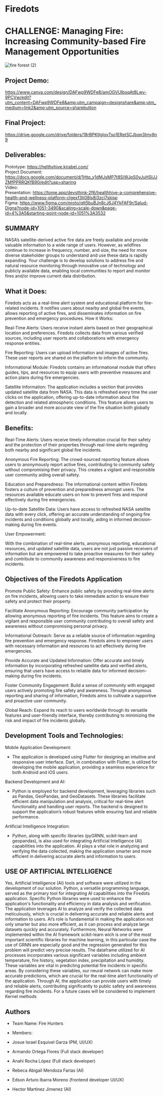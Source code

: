 # Firedots
# CHALLENGE: Managing Fire: Increasing Community-based Fire Management Opportunities
![fire forest (2)](https://github.com/Hectmtz/fireDots/assets/44554474/5ac2607b-3517-472a-bf19-5483bfd6634d)

## Project Demo: 
https://www.canva.com/design/DAFwp9WDFe8/amOGVUIbsqAt8Lwv-9PCVw/edit?utm_content=DAFwp9WDFe8&amp;utm_campaign=designshare&amp;utm_medium=link2&amp;utm_source=sharebutton

## Final Project:
https://drive.google.com/drive/folders/18rBPKtIgIovTso1ERetSCJbqn3lmy8n9

## Deliverables:
Prototype: https://helthyhive.kirabel.com/
<br>
Project Document: https://docs.google.com/document/d/1Htq_y1dMJsMP7t8SiWJpS0vJuHSIJJZMfPPRRQKfB90/edit?usp=sharing 
<br>
Video:
<br>
Presentation: https://tome.app/devsthink-2f6/healthhive-a-comprehensive-health-and-wellness-platform-clgexf3ti08ls8j3zci7skjsp
<br>
Figma: https://www.figma.com/proto/qtt5buBJn8cJ6J4YkFAF9r/Salud-Digna?node-id=1051-3490&scaling=scale-down&page-id=4%3A5&starting-point-node-id=1051%3A3532
<br>

## SUMMARY
NASA’s satellite-derived active fire data are freely available and provide valuable information to a wide range of users. However, as wildfires continue to increase in frequency, number, and size, the need for more diverse stakeholder groups to understand and use these data is rapidly expanding. Your challenge is to develop solutions to address fire and natural resource monitoring through innovative use of technology and publicly available data, enabling local communities to report and monitor fires and/or improve current data distribution.

## What it Does:

Firedots acts as a real-time alert system and educational platform for fire-related incidents. It notifies users about nearby and global fire events, allows reporting of active fires, and disseminates information on fire prevention and emergency procedures.
How it Works:

Real-Time Alerts:
Users receive instant alerts based on their geographical location and preferences. Firedots collects data from various verified sources, including user reports and collaborations with emergency response entities.

Fire Reporting:
Users can upload information and images of active fires. These user reports are shared on the platform to inform the community.

Informational Module:
Firedots contains an informational module that offers guides, tips, and resources to equip users with preventive measures and action plans during fire emergencies.

Satellite Information:
The application includes a section that provides updated satellite data from NASA. This data is refreshed every time the user clicks on the application, offering up-to-date information about fire detection and related atmospheric conditions. This feature allows users to gain a broader and more accurate view of the fire situation both globally and locally.

## Benefits:

Real-Time Alerts:
Users receive timely information crucial for their safety and the protection of their properties through real-time alerts regarding both nearby and significant global fire incidents.

Anonymous Fire Reporting:
The crowd-sourced reporting feature allows users to anonymously report active fires, contributing to community safety without compromising their privacy. This creates a vigilant and responsible user community aiding overall safety.

Education and Preparedness:
The informational content within Firedots fosters a culture of prevention and preparedness amongst users. The resources available educate users on how to prevent fires and respond effectively during fire emergencies.

Up-to-date Satellite Data:
Users have access to refreshed NASA satellite data with every click, offering an accurate understanding of ongoing fire incidents and conditions globally and locally, aiding in informed decision-making during fire events.

User Empowerment:

With the combination of real-time alerts, anonymous reporting, educational resources, and updated satellite data, users are not just passive receivers of information but are empowered to take proactive measures for their safety and contribute to community awareness and responsiveness to fire incidents.

## Objectives of the Firedots Application

Promote Public Safety:
Enhance public safety by providing real-time alerts on fire incidents, allowing users to take immediate action to ensure their safety and protect their property.

Facilitate Anonymous Reporting:
Encourage community participation by allowing anonymous reporting of fire incidents. This feature aims to create a vigilant and responsible user community contributing to overall safety and awareness without compromising personal privacy.

Informational Outreach:
Serve as a reliable source of information regarding fire prevention and emergency response. Firedots aims to empower users with necessary information and resources to act effectively during fire emergencies.

Provide Accurate and Updated Information:
Offer accurate and timely information by incorporating refreshed satellite data and verified alerts, ensuring that users have access to reliable data for informed decision-making during fire incidents.

Foster Community Engagement:
Build a sense of community with engaged users actively promoting fire safety and awareness. Through anonymous reporting and sharing of information, Firedots aims to cultivate a supportive and proactive user community.

Global Reach:
Expand its reach to users worldwide through its versatile features and user-friendly interface, thereby contributing to minimizing the risk and impact of fire incidents globally.

## Development Tools and Technologies:

Mobile Application Development:
 - The application is developed using Flutter for designing an intuitive and responsive user interface. Dart, in combination with Flutter, is utilized for developing the mobile application, providing a seamless experience for both Android and iOS users.

Backend Development and AI:
 - Python is employed for backend development, leveraging libraries such as Pandas, GeoPandas, and GeoDatasets. These libraries facilitate efficient data manipulation and analysis, critical for real-time alert functionality and handling user reports. The backend is designed to support the application’s robust features while ensuring fast and reliable performance.

Artificial Intelligence Integration:
 - Python, along with specific libraries (pyGRNN, scikit-learn and geopandas), is also used for integrating Artificial Intelligence (AI) capabilities into the application. AI plays a vital role in analyzing and verifying the data collected, making the application smarter and more efficient in delivering accurate alerts and information to users.

## USE OF ARTIFICIAL INTELLIGENCE
Yes, Artificial Intelligence (AI) tools and software were utilized in the development of our solution. Python, a versatile programming language, served as the primary tool for integrating AI capabilities into the Firedots application. Specific Python libraries were used to enhance the application's functionality and efficiency in data analysis and verification. The application leverages AI to analyze and verify the collected data meticulously, which is crucial in delivering accurate and reliable alerts and information to users. AI’s role is fundamental in making the application not only smarter but also more efficient, as it can process and analyze large datasets quickly and accurately. Furthermore, Neural Networks were implemented within the AI framework scikit-learn wich is one of the most important scientific libraries for machine learning, in this particular case the use of GRNN are especially good and the regression generated for this problem will predict very precise results. The dataframe utilized for AI processes incorporates various significant variables including ambient temperature, fire history, vegetation index, precipitation and humidity. These variables are vital in predicting potential fire incidents in specific areas. By considering these variables, our neural network can make more accurate predictions, which are crucial for the real-time alert functionality of the application. Through AI, the application can provide users with timely and reliable alerts, contributing significantly to public safety and awareness regarding fire incidents. For a future cases will be considered to implement Kernel methods

## Authors

- Team Name: Fire Hunters

- Members: 
- Josue Israel Esquivel Garza (PM, UI/UX)
- Armando Ortega Flores (Full stack developer)
- Anahi Rocha López (Full stack developer)
- Rebeca Abigail Mendoza Farias (AI)
- Edson Arturo Ibarra Moreno (frontend developer UI/UX)
- Hector Martinez Jimenez (AI)
